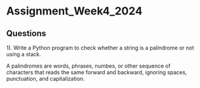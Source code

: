 # Assignment_Week4_2024
##  Questions
1). Write a Python program to check whether a string is a palindrome or not using a stack.

A palindromes are words, phrases, numbes, or other sequence of characters that reads the same forward and backward, ignoring spaces, punctuation, and capitalization.
